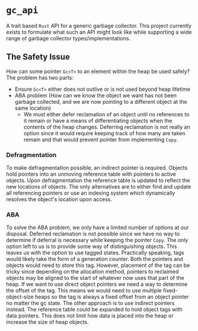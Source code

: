 # `gc_api`
A trait based `Rust` API for a generic garbage collector. This project currently exists to formulate what such
an API might look like while supporting a wide range of garbage collector types/implementations.

## The Safety Issue
How can some pointer `Gc<T>` to an element within the heap be used safely? The problem has two parts:
- Ensure `Gc<T>` either does not outlive or is not used beyond heap lifetime
- ABA problem (How can we know the object we want has not been garbage collected, and we are now pointing to a
  different object at the same location)
    - We must either defer reclamation of an object until no references to it remain or have a means of differentiating
      objects when the contents of the heap changes. Deferring reclamation is not really an option since it would
      require keeping track of how many are taken remain and that would prevent pointer from implementing `Copy`.
    
### Defragmentation
To make defragmentation possible, an indirect pointer is required. Objects hold pointers into an unmoving reference
table with pointers to active objects. Upon defragmentation the reference table is updated to reflect the new locations
of objects. The only alternatives are to either find and update all referencing pointers or use an indexing system which
dynamically resolves the object's location upon access.

### ABA
To solve the ABA problem, we only have a limited number of options at our disposal. Deferred reclamation is not possible
since we have no way to determine if deferral is necessary while keeping the pointer `Copy`. The only option left to us
is to provide some way of distinguishing objects. This leaves us with the option to use tagged states. Practically
speaking, tags would likely take the form of a generation counter. Both the pointers and objects would need to store
this tag. However, placement of the tag can be tricky since depending on the allocation method, pointers to reclaimed
objects may be aligned to the start of whatever now uses that part of the heap. If we want to use direct object pointers
we need a way to determine the offset of the tag. This means we would need to use multiple fixed-object-size heaps so
the tag is always a fixed offset from an object pointer no matter the gc state. The other approach is to use indirect
pointers instead. The reference table could be expanded to hold object tags with data pointers. This does not limit how
data is placed into the heap or increase the size of heap objects.




